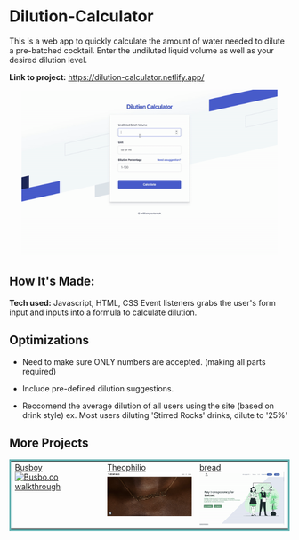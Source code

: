 # Dilution-Calculator
This is a web app to quickly calculate the amount of water needed to dilute a pre-batched cocktail. Enter the undiluted liquid volume as well as your desired dilution level.

**Link to project:** https://dilution-calculator.netlify.app/

<p align="center">
  <img width="460" height="300" src="https://github.com/WilliamPasternak/Dilution-Calculator/blob/main/Dilution.gif">
</p>

## How It's Made:

**Tech used:** Javascript, HTML, CSS
Event listeners grabs the user's form input and inputs into a formula to calculate dilution. 

## Optimizations
- Need to make sure ONLY numbers are accepted. (making all parts required)

- Include pre-defined dilution suggestions.

- Reccomend the average dilution of all users using the site (based on drink style)
ex. Most users diluting 'Stirred Rocks' drinks, dilute to '25%'
 
## More Projects
<table bordercolor="#66b2b2">
  <tr>
    <td width="33.3%"  style="align:center;" valign="top">
<a target="_blank" href="https://github.com/WilliamPasternak/busboy">Busboy</a>
        <br />
      <a target="_blank" href="https://github.com/WilliamPasternak/busboy">
            <img src="https://github.com/WilliamPasternak/busboy/blob/main/busyboy.gif" width="100%"  alt="Busbo.co walkthrough"/>
        </a>
    </td>
    <td width="33.3%" valign="top">
<a target="_blank" href="https://github.com/WilliamPasternak/Theophilio">Theophilio</a> 
      <br />
        <a target="_blank" href="https://github.com/WilliamPasternak/Theophilio">
          <img src="https://github.com/WilliamPasternak/Theophilio/blob/main/Theophilio.png" width="100%" alt="Dilution Calculator Walkthrough"/>
        </a>
    </td>
    <td width="33.3%" valign="top">
<a target="_blank" href="https://github.com/WilliamPasternak/bread">bread</a>
        <br />
        <a target="_blank" href="https://github.com/WilliamPasternak/bread">
          <img src="https://github.com/WilliamPasternak/bread/blob/main/bread.gif" width="100%" alt="bread walkthrough gif"/>
        </a>
    </td>
  </tr>
</table>
